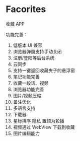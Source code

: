 # Facorites

收藏 APP

功能完善：

1. 低版本 UI 兼容
2. 浏览器弹窗支持手动关闭
3. 注册/登陆等后台系统
4. 云同步
5. 支持一键返回收藏夹子的悬浮窗
6. 笔记功能完善
7. 收藏一段话、视频
8. 浏览器功能完善
9. 图片/视频压缩
10. 备注优化
11. 多语言支持
12. 下载器
13. 星标排序 隐私 置顶为轮播
14. 视频通过 WebView 下载到收藏
15. 图片编辑能力

